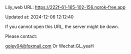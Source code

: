 Lily_web URL: https://222f-61-165-102-156.ngrok-free.app

Updated at: 2024-12-06 12:12:40

If you cannot open this URL, the server might be down.

Please contact: 

goley04@foxmail.com Or Wechat:GL_yeaH